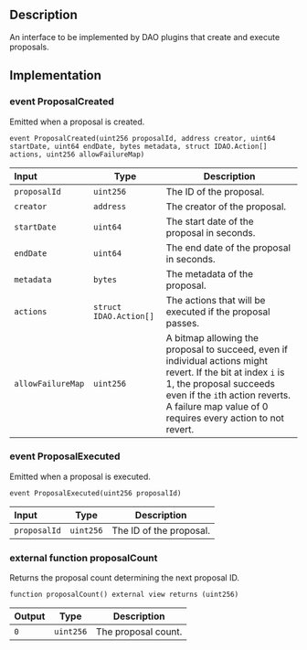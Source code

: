 ## Description

An interface to be implemented by DAO plugins that create and execute proposals.

## Implementation

### event ProposalCreated

Emitted when a proposal is created.

```solidity
event ProposalCreated(uint256 proposalId, address creator, uint64 startDate, uint64 endDate, bytes metadata, struct IDAO.Action[] actions, uint256 allowFailureMap)
```

| Input             | Type                   | Description                                                                                                                                                                                                                             |
| :---------------- | ---------------------- | --------------------------------------------------------------------------------------------------------------------------------------------------------------------------------------------------------------------------------------- |
| `proposalId`      | `uint256`              | The ID of the proposal.                                                                                                                                                                                                                 |
| `creator`         | `address`              | The creator of the proposal.                                                                                                                                                                                                            |
| `startDate`       | `uint64`               | The start date of the proposal in seconds.                                                                                                                                                                                              |
| `endDate`         | `uint64`               | The end date of the proposal in seconds.                                                                                                                                                                                                |
| `metadata`        | `bytes`                | The metadata of the proposal.                                                                                                                                                                                                           |
| `actions`         | `struct IDAO.Action[]` | The actions that will be executed if the proposal passes.                                                                                                                                                                               |
| `allowFailureMap` | `uint256`              | A bitmap allowing the proposal to succeed, even if individual actions might revert. If the bit at index `i` is 1, the proposal succeeds even if the `i`th action reverts. A failure map value of 0 requires every action to not revert. |

### event ProposalExecuted

Emitted when a proposal is executed.

```solidity
event ProposalExecuted(uint256 proposalId)
```

| Input        | Type      | Description             |
| :----------- | --------- | ----------------------- |
| `proposalId` | `uint256` | The ID of the proposal. |

### external function proposalCount

Returns the proposal count determining the next proposal ID.

```solidity
function proposalCount() external view returns (uint256)
```

| Output | Type      | Description         |
| ------ | --------- | ------------------- |
| `0`    | `uint256` | The proposal count. |

<!--CONTRACT_END-->
